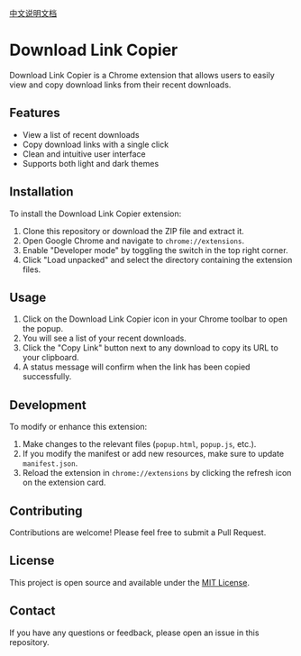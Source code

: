 [中文说明文档](https://github.com/nie11kun/DownloadLinkCopier/blob/main/README_CN.md)

# Download Link Copier

Download Link Copier is a Chrome extension that allows users to easily view and copy download links from their recent downloads.

## Features

- View a list of recent downloads
- Copy download links with a single click
- Clean and intuitive user interface
- Supports both light and dark themes

## Installation

To install the Download Link Copier extension:

1. Clone this repository or download the ZIP file and extract it.
2. Open Google Chrome and navigate to `chrome://extensions`.
3. Enable "Developer mode" by toggling the switch in the top right corner.
4. Click "Load unpacked" and select the directory containing the extension files.

## Usage

1. Click on the Download Link Copier icon in your Chrome toolbar to open the popup.
2. You will see a list of your recent downloads.
3. Click the "Copy Link" button next to any download to copy its URL to your clipboard.
4. A status message will confirm when the link has been copied successfully.

## Development

To modify or enhance this extension:

1. Make changes to the relevant files (`popup.html`, `popup.js`, etc.).
2. If you modify the manifest or add new resources, make sure to update `manifest.json`.
3. Reload the extension in `chrome://extensions` by clicking the refresh icon on the extension card.

## Contributing

Contributions are welcome! Please feel free to submit a Pull Request.

## License

This project is open source and available under the [MIT License](LICENSE).

## Contact

If you have any questions or feedback, please open an issue in this repository.